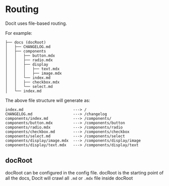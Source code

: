 # Routing

Docit uses file-based routing.

For example:

```
├── docs (docRoot)
│   ├── CHANGELOG.md
│   ├── components
│   │   ├── button.mdx
│   │   ├── radio.mdx
│   │   ├── display
│   │   │   ├── text.mdx
│   │   │   ├── image.mdx
│   │   └── index.md
│   │   ├── checkbox.mdx
│   │   └── select.md
│   └── index.md
```

The above file structure will generate as:

```
index.md                      ---> /
CHANGELOG.md                  ---> /changelog
components/index.md           ---> /components/
components/button.mdx         ---> /components/button
components/radio.mdx          ---> /components/radio
components/checkbox.md        ---> /components/checkbox
components/select.md          ---> /components/select
components/display/image.mdx  ---> /components/display/image
components/display/text.mdx   ---> /components/display/text
```

## docRoot

docRoot can be configured in the config file.
docRoot is the starting point of all the docs, Docit will crawl all `.md` or `.mdx` file inside docRoot
